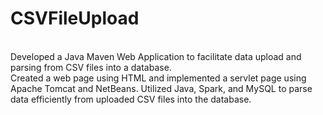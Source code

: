 # CSVFileUpload
<br>
Developed a Java Maven Web Application to facilitate data upload and parsing from CSV files into a database.
<br>
Created a web page using HTML and implemented a servlet page using Apache Tomcat and NetBeans. Utilized Java, Spark, and MySQL to parse data efficiently from uploaded CSV files into the database.
